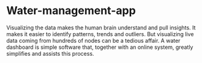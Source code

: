 # Water-management-app
Visualizing the data makes the human brain understand and pull insights. It makes it easier to identify patterns, trends and outliers. 
But visualizing live data coming from hundreds of nodes can be a tedious affair. A water dashboard is simple software that, together with an online system, greatly simplifies and assists this process.
